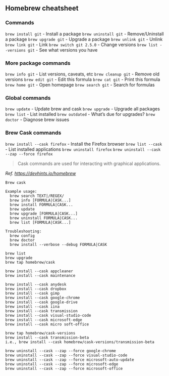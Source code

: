 ## Homebrew cheatsheet

### Commands

`brew install git` - Install a package
`brew uninstall git` - Remove/Uninstall a package
`brew upgrade git` - Upgrade a package
`brew unlink git` - Unlink
`brew link git` - Link
`brew switch git 2.5.0` - Change versions
`brew list --versions git` - See what versions you have

### More package commands

`brew info git` - List versions, caveats, etc
`brew cleanup git` - Remove old versions
`brew edit git` - Edit this formula
`brew cat git` - Print this formula
`brew home git` - Open homepage
`brew search git` - Search for formulas

### Global commands

`brew update` - Update brew and cask
`brew upgrade` - Upgrade all packages
`brew list` - List installed
`brew outdated` - What’s due for upgrades?
`brew doctor` - Diagnose brew issues

### Brew Cask commands

`brew install --cask firefox` - Install the Firefox browser
`brew list --cask` - List installed applications
`brew uninstall firefox`
`brew uninstall --cask --zap --force firefox`

> Cask commands are used for interacting with graphical applications.

_Ref. <https://devhints.io/homebrew>_

```zh
Brew cask

Example usage:
  brew search TEXT|/REGEX/
  brew info [FORMULA|CASK...]
  brew install FORMULA|CASK...
  brew update
  brew upgrade [FORMULA|CASK...]
  brew uninstall FORMULA|CASK...
  brew list [FORMULA|CASK...]

Troubleshooting:
  brew config
  brew doctor
  brew install --verbose --debug FORMULA|CASK

brew list
brew upgrade
brew tap homebrew/cask

brew install --cask appcleaner
brew install --cask maintenance

brew install --cask anydesk
brew install --cask dropbox
brew install --cask gimp
brew install --cask google-chrome
brew install --cask google-drive
brew install --cask iina
brew install --cask transmission
brew install --cask visual-studio-code
brew install --cask microsoft-edge
brew install --cask micro soft-office

brew tap homebrew/cask-versions
brew install --cask transmission-beta
i.e., brew install --cask homebrew/cask-versions/transmission-beta

brew uninstall --cask --zap --force google-chrome
brew uninstall --cask --zap --force visual-studio-code
brew uninstall --cask --zap --force microsoft-auto-update
brew uninstall --cask --zap --force microsoft-edge
brew uninstall --cask --zap --force microsoft-office
```
